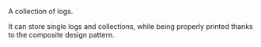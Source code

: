A collection of logs.

It can store single logs and collections, while being properly printed thanks to the composite design pattern.